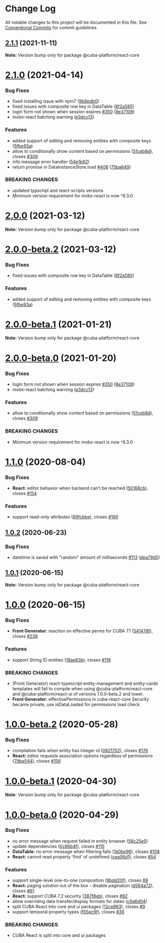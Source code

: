# Change Log

All notable changes to this project will be documented in this file.
See [Conventional Commits](https://conventionalcommits.org) for commit guidelines.

## [2.1.1](https://github.com/cuba-platform/frontend/tree/master/packages/cuba-react-core/compare/@cuba-platform/react-core@2.1.0...@cuba-platform/react-core@2.1.1) (2021-11-11)

**Note:** Version bump only for package @cuba-platform/react-core





# [2.1.0](https://github.com/cuba-platform/frontend/tree/master/packages/cuba-react-core/compare/@cuba-platform/react-core@2.0.0-dev.1...@cuba-platform/react-core@2.1.0) (2021-04-14)


### Bug Fixes

* fixed installing issue with npm7 ([9b8edb0](https://github.com/cuba-platform/frontend/tree/master/packages/cuba-react-core/commit/9b8edb00d198de420799f18e347c36d10a8b0d62))
* fixed issues with composite row key in DataTable ([8f2a585](https://github.com/cuba-platform/frontend/tree/master/packages/cuba-react-core/commit/8f2a5854a2df2380a91cde6b4d1996dd5d44b1db))
* login form not shown when session expires [#350](https://github.com/cuba-platform/frontend/tree/master/packages/cuba-react-core/issues/350) ([8e37109](https://github.com/cuba-platform/frontend/tree/master/packages/cuba-react-core/commit/8e371096abb66bead60799efd2192cc1feb070cf))
* mobx-react batching warning ([e3dcc13](https://github.com/cuba-platform/frontend/tree/master/packages/cuba-react-core/commit/e3dcc135c915605fd1ec974fc73cc41a7a68c679))


### Features

* added support of editing and removing entities with composite keys ([5fbe93a](https://github.com/cuba-platform/frontend/tree/master/packages/cuba-react-core/commit/5fbe93a5f87f5cf586955459cf182427806e484c))
* allow to conditionally show content based on permissions ([51ceb8d](https://github.com/cuba-platform/frontend/tree/master/packages/cuba-react-core/commit/51ceb8dc8bdaef0978da237060d56bc9eb8c1415)), closes [#309](https://github.com/cuba-platform/frontend/tree/master/packages/cuba-react-core/issues/309)
* info message error handler ([54e1b92](https://github.com/cuba-platform/frontend/tree/master/packages/cuba-react-core/commit/54e1b9213f26442001e377fa80211c8219de2eab))
* return promise in DataInstanceStore.load [#408](https://github.com/cuba-platform/frontend/tree/master/packages/cuba-react-core/issues/408) ([75ba649](https://github.com/cuba-platform/frontend/tree/master/packages/cuba-react-core/commit/75ba64937ae5e460f7f8cbd59321d3345c1ddf03))


### BREAKING CHANGES

* updated typscript and react-scripts versions
* Minimum version requirement for mobx-react is now ^6.3.0






# [2.0.0](https://github.com/cuba-platform/frontend/tree/master/packages/cuba-react-core/compare/@cuba-platform/react-core@2.0.0-beta.2...@cuba-platform/react-core@2.0.0) (2021-03-12)

**Note:** Version bump only for package @cuba-platform/react-core





# [2.0.0-beta.2](https://github.com/cuba-platform/frontend/tree/master/packages/cuba-react-core/compare/@cuba-platform/react-core@2.0.0-beta.1...@cuba-platform/react-core@2.0.0-beta.2) (2021-03-12)


### Bug Fixes

* fixed issues with composite row key in DataTable ([8f2a585](https://github.com/cuba-platform/frontend/tree/master/packages/cuba-react-core/commit/8f2a5854a2df2380a91cde6b4d1996dd5d44b1db))


### Features

* added support of editing and removing entities with composite keys ([5fbe93a](https://github.com/cuba-platform/frontend/tree/master/packages/cuba-react-core/commit/5fbe93a5f87f5cf586955459cf182427806e484c))





# [2.0.0-beta.1](https://github.com/cuba-platform/frontend/tree/master/packages/cuba-react-core/compare/@cuba-platform/react-core@2.0.0-beta.0...@cuba-platform/react-core@2.0.0-beta.1) (2021-01-21)

**Note:** Version bump only for package @cuba-platform/react-core





# [2.0.0-beta.0](https://github.com/cuba-platform/frontend/tree/master/packages/cuba-react-core/compare/@cuba-platform/react-core@2.0.0-dev.1...@cuba-platform/react-core@2.0.0-beta.0) (2021-01-20)


### Bug Fixes

* login form not shown when session expires [#350](https://github.com/cuba-platform/frontend/tree/master/packages/cuba-react-core/issues/350) ([8e37109](https://github.com/cuba-platform/frontend/tree/master/packages/cuba-react-core/commit/8e371096abb66bead60799efd2192cc1feb070cf))
* mobx-react batching warning ([e3dcc13](https://github.com/cuba-platform/frontend/tree/master/packages/cuba-react-core/commit/e3dcc135c915605fd1ec974fc73cc41a7a68c679))


### Features

* allow to conditionally show content based on permissions ([51ceb8d](https://github.com/cuba-platform/frontend/tree/master/packages/cuba-react-core/commit/51ceb8dc8bdaef0978da237060d56bc9eb8c1415)), closes [#309](https://github.com/cuba-platform/frontend/tree/master/packages/cuba-react-core/issues/309)


### BREAKING CHANGES

* Minimum version requirement for mobx-react is now ^6.3.0





# [1.1.0](https://github.com/cuba-platform/frontend/tree/master/packages/cuba-react-core/compare/@cuba-platform/react-core@1.0.2...@cuba-platform/react-core@1.1.0) (2020-08-04)


### Bug Fixes

* **React:** editor behavior when backend can't be reached ([50168cb](https://github.com/cuba-platform/frontend/tree/master/packages/cuba-react-core/commit/50168cbeb2bb55a129792b0961edbf6870083ddf)), closes [#154](https://github.com/cuba-platform/frontend/tree/master/packages/cuba-react-core/issues/154)


### Features

* support read-only attributes ([69fcbbe](https://github.com/cuba-platform/frontend/tree/master/packages/cuba-react-core/commit/69fcbbed31a949a710ddaab27a444a4f2f6394a3)), closes [#190](https://github.com/cuba-platform/frontend/tree/master/packages/cuba-react-core/issues/190)





## [1.0.2](https://github.com/cuba-platform/frontend/tree/master/packages/cuba-react-core/compare/@cuba-platform/react-core@1.0.1...@cuba-platform/react-core@1.0.2) (2020-06-23)


### Bug Fixes

* datetime is saved with "random" amount of milliseconds [#113](https://github.com/cuba-platform/frontend/tree/master/packages/cuba-react-core/issues/113) ([dea79d0](https://github.com/cuba-platform/frontend/tree/master/packages/cuba-react-core/commit/dea79d089dea58bece9034ae89a0b041213e2a24))





## [1.0.1](https://github.com/cuba-platform/frontend/tree/master/packages/cuba-react-core/compare/@cuba-platform/react-core@1.0.0...@cuba-platform/react-core@1.0.1) (2020-06-15)

**Note:** Version bump only for package @cuba-platform/react-core





# [1.0.0](https://github.com/cuba-platform/frontend/tree/master/packages/cuba-react-core/compare/@cuba-platform/react-core@1.0.0-beta.2...@cuba-platform/react-core@1.0.0) (2020-06-15)


### Bug Fixes

* **Front Generator:** reaction on effective perms for CUBA 7.1 ([541478f](https://github.com/cuba-platform/frontend/tree/master/packages/cuba-react-core/commit/541478f903ba51fc0e57dcac9bd073005b8a915a)), closes [#238](https://github.com/cuba-platform/frontend/tree/master/packages/cuba-react-core/issues/238)


### Features

* support String ID entities ([18ae63b](https://github.com/cuba-platform/frontend/tree/master/packages/cuba-react-core/commit/18ae63baf80d6e353da276a3ec96ef1c1aa53849)), closes [#119](https://github.com/cuba-platform/frontend/tree/master/packages/cuba-react-core/issues/119)


### BREAKING CHANGES

* (Front Generator) react-typescript:entity-management and entity-cards
templates will fail to compile when using @cuba-platform/react-core and
@cuba-platform/react-ui of versions 1.0.0-beta.2 and lower.
* **Front Generator:** effectivePermissions in cuba-react-core Security became private, use isDataLoaded for permissions
load check





# [1.0.0-beta.2](https://github.com/cuba-platform/frontend/tree/master/packages/cuba-react-core/compare/@cuba-platform/react-core@1.0.0-beta.1...@cuba-platform/react-core@1.0.0-beta.2) (2020-05-28)


### Bug Fixes

* compilation fails when entity has integer id ([0821702](https://github.com/cuba-platform/frontend/tree/master/packages/cuba-react-core/commit/082170259b884493bdf1f8d7b2d1158b93810064)), closes [#176](https://github.com/cuba-platform/frontend/tree/master/packages/cuba-react-core/issues/176)
* **React:** editor requests association options regardless of permissions ([79be544](https://github.com/cuba-platform/frontend/tree/master/packages/cuba-react-core/commit/79be54417eee28be40136a43a68f4c39ee893194)), closes [#156](https://github.com/cuba-platform/frontend/tree/master/packages/cuba-react-core/issues/156)





# [1.0.0-beta.1](https://github.com/cuba-platform/frontend/tree/master/packages/cuba-react-core/compare/@cuba-platform/react-core@1.0.0-beta.0...@cuba-platform/react-core@1.0.0-beta.1) (2020-04-30)

**Note:** Version bump only for package @cuba-platform/react-core





# [1.0.0-beta.0](https://github.com/cuba-platform/frontend/compare/release_19.1...@cuba-platform/react-core@1.0.0-beta.0) (2020-04-29)

### Bug Fixes

* no error message when request failed in entity browser ([56c25e5](https://github.com/cuba-platform/frontend/commit/56c25e59554e131b98ece8bfd7c9997a2a6c77a4))
* update dependencies ([0c66b4f](https://github.com/cuba-platform/frontend/commit/0c66b4f5db14829afa0bf54ede710e85417e44bd)), closes [#115](https://github.com/cuba-platform/frontend/issues/115)
* **DataTable:** no error message when filtering fails ([1e0be96](https://github.com/cuba-platform/frontend/commit/1e0be9692362cf01d904e2cb12045146ea088a6d)), closes [#108](https://github.com/cuba-platform/frontend/issues/108)
* **React:** cannot read property 'find' of undefined ([cea06d1](https://github.com/cuba-platform/frontend/commit/cea06d1466aa15f972753fee4b417818274118a5)), closes [#54](https://github.com/cuba-platform/frontend/issues/54)


### Features

* support single-level one-to-one composition ([9bdd20f](https://github.com/cuba-platform/frontend/commit/9bdd20f482508dc182183c63e6aad89ad4843b5a)), closes [#8](https://github.com/cuba-platform/frontend/issues/8)
* **React:** paging solution out of the box - disable pagination ([d564a72](https://github.com/cuba-platform/frontend/commit/d564a724d234a04dc24068d48b746708c008202d)), closes [#61](https://github.com/cuba-platform/frontend/issues/61)
* **React:** support CUBA 7.2 security ([387f8eb](https://github.com/cuba-platform/frontend/commit/387f8eb1eedfb3c52bad56c7330b1e3612cd6897)), closes [#82](https://github.com/cuba-platform/frontend/issues/82)
* allow overriding data transfer/display formats for dates ([c9a6d04](https://github.com/cuba-platform/frontend/commit/c9a6d04c3fa78402d9e002d3fd6d52788990aab0))
* split CUBA React into core and ui packages ([12ce963](https://github.com/cuba-platform/frontend/commit/12ce963d3c54660732e1b933d5c68adf6b239cbd)), closes [#9](https://github.com/cuba-platform/frontend/issues/9)
* support temporal property types ([f55ec9f](https://github.com/cuba-platform/frontend/commit/f55ec9f7c558ef82a4b6699511a2045f9058f949)), closes [#36](https://github.com/cuba-platform/frontend/issues/36)


### BREAKING CHANGES

* CUBA React is split into core and ui packages
